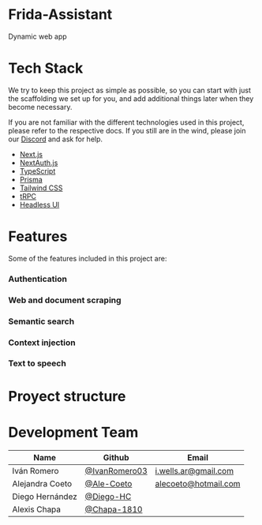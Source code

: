 # Frida-Assistant
Dynamic web app 

# Tech Stack

We try to keep this project as simple as possible, so you can start with just the scaffolding we set up for you, and add additional things later when they become necessary.

If you are not familiar with the different technologies used in this project, please refer to the respective docs. If you still are in the wind, please join our [Discord](https://t3.gg/discord) and ask for help.

- [Next.js](https://nextjs.org)
- [NextAuth.js](https://next-auth.js.org)
- [TypeScript](https://www.typescriptlang.org/)
- [Prisma](https://prisma.io)
- [Tailwind CSS](https://tailwindcss.com)
- [tRPC](https://trpc.io)
- [Headless UI](https://headlessui.com/)

# Features

Some of the features included in this project are:

### Authentication

### Web and document scraping

### Semantic search

### Context injection

### Text to speech


# Proyect structure

# Development Team
| Name | Github | Email |
| --- | --- | --- |
| Iván Romero | [@IvanRomero03](https://github.com/IvanRomero03) | i.wells.ar@gmail.com |
| Alejandra Coeto | [@Ale-Coeto](https://github.com/AleCoeto) | alecoeto@hotmail.com|
| Diego Hernández |[@Diego-HC](https://github.com/Diego-HC) | |
| Alexis Chapa |[@Chapa-1810](https://github.com/Chapa-1810) | |